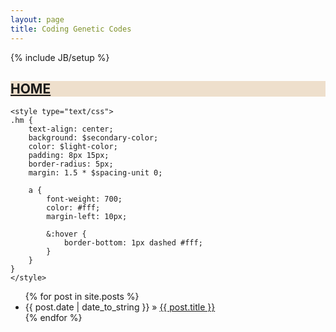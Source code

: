 ```yaml
---
layout: page
title: Coding Genetic Codes
---
```

{% include JB/setup %}

<div class="hm">
	<h2 style="color:red;background:#eedfcc;">
    	<a href="http://yangjl.com">HOME</a>
    </h2>

   	<style type="text/css">
	.hm {
    	text-align: center;
    	background: $secondary-color;
    	color: $light-color;
    	padding: 8px 15px;
    	border-radius: 5px;
    	margin: 1.5 * $spacing-unit 0;

    	a {
        	font-weight: 700;
        	color: #fff;
        	margin-left: 10px;

        	&:hover {
            	border-bottom: 1px dashed #fff;
        	}
    	}
	}
	</style>
</div>


<ul class="posts">
  {% for post in site.posts %}
    <li><span>{{ post.date | date_to_string }}</span> &raquo; <a href="{{ BASE_PATH }}{{ post.url }}">{{ post.title }}</a></li>
  {% endfor %}
</ul>
